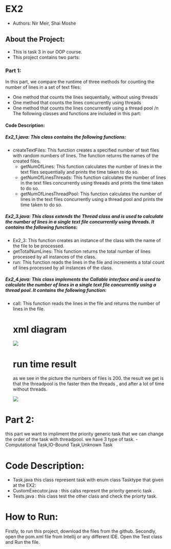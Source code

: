 
# EX2 

- Authors: Nir Meir, Shai Moshe

## About the Project:
- This is task 3  in our OOP course.
- This project contains two parts:

### Part 1:
 In this part, we compare the runtime of three methods for counting the number of lines in a set of text files:
  
- One method that counts the lines sequentially, without using threads
- One method that counts the lines concurrently using threads
- One method that counts the lines concurrently using a thread pool
/n The following classes and functions are included in this part: 

#### Code Description:

##### Ex2_1.java: This class contains the following functions:
- createTextFiles: This function creates a specified number of text files with random numbers of lines. The function returns the names of the created files.
  - getNumOfLines: This function calculates the number of lines in the text files sequentially and prints the time taken to do so.
  - getNumOfLinesThreads: This function calculates the number of lines in the text files concurrently using threads and prints the time taken to do so.
  - getNumOfLinesThreadPool: This function calculates the number of lines in the text files concurrently using a thread pool and prints the time taken to do so.

##### Ex2_3.java: This class extends the Thread class and is used to calculate the number of lines in a single text file concurrently using threads. It contains the following functions:
- Ex2_3: This function creates an instance of the class with the name of the file to be processed.
- getTotalNumLines: This function returns the total number of lines processed by all instances of the class.
- run: This function reads the lines in the file and increments a total count of lines processed by all instances of the class.


##### Ex2_4.java: This class implements the Callable interface and is used to calculate the number of lines in a single text file concurrently using a thread pool. It contains the following function:

- call: This function reads the lines in the file and returns the number of lines in the file.



  # xml diagram 
  ![](https://i.ibb.co/qYBxs2F/Screenshot-2023-01-09-211932.jpg)
  
  
  # run time  result
  as we see in the picture the numbers of files is 200.
  the result we get is that the threadpool is the faster then the threads , and after a lot of time without threads.
  
  ![](https://i.ibb.co/v4k0Nmp/Screenshot-2023-01-09-211217.jpg)

# Part 2:
  this part we want to impliment the priority generic task that we can change the order of the task with threadpool.
  we have 3 type of task.
  -Computational Task,IO-Bound Task,Unknown Task
 
  
  
# Code Description:

- Task.java this class represent task with enum class Tasktype that given at the EX2: 
- CustomExecutor.java : this calss represnt the priority generic task .
- Tests.java : this class test the other class and check the priorty task.

# How to Run:
Firstly, to run this project, download the files from the github.
Secondly, open the pom.xml file from Intellij or any different IDE.
Open the Test class and Run the file.



